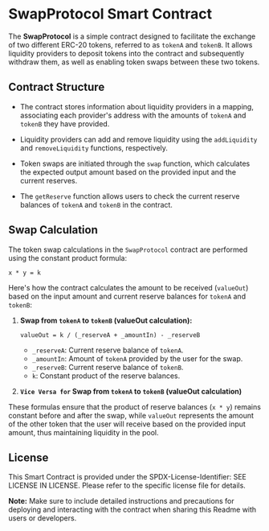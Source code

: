 # SwapProtocol Smart Contract

The **SwapProtocol** is a simple contract designed to facilitate the exchange of two different ERC-20 tokens, referred to as `tokenA` and `tokenB`. It allows liquidity providers to deposit tokens into the contract and subsequently withdraw them, as well as enabling token swaps between these two tokens.

## Contract Structure

- The contract stores information about liquidity providers in a mapping, associating each provider's address with the amounts of `tokenA` and `tokenB` they have provided.

- Liquidity providers can add and remove liquidity using the `addLiquidity` and `removeLiquidity` functions, respectively.

- Token swaps are initiated through the `swap` function, which calculates the expected output amount based on the provided input and the current reserves.

- The `getReserve` function allows users to check the current reserve balances of `tokenA` and `tokenB` in the contract.


## Swap Calculation

The token swap calculations in the `SwapProtocol` contract are performed using the constant product formula:

```
x * y = k
```

Here's how the contract calculates the amount to be received (`valueOut`) based on the input amount and current reserve balances for `tokenA` and `tokenB`:

1. **Swap from `tokenA` to `tokenB` (valueOut calculation):**

   ```
   valueOut = k / (_reserveA + _amountIn) - _reserveB
   ```

   - `_reserveA`: Current reserve balance of `tokenA`.
   - `_amountIn`: Amount of `tokenA` provided by the user for the swap.
   - `_reserveB`: Current reserve balance of `tokenB`.
   - `k`: Constant product of the reserve balances.

2. **`Vice Versa for` Swap from `tokenA` to `tokenB` (valueOut calculation)**

These formulas ensure that the product of reserve balances (`x * y`) remains constant before and after the swap, while `valueOut` represents the amount of the other token that the user will receive based on the provided input amount, thus maintaining liquidity in the pool.

## License

This Smart Contract is provided under the SPDX-License-Identifier: SEE LICENSE IN LICENSE. Please refer to the specific license file for details.

**Note:** Make sure to include detailed instructions and precautions for deploying and interacting with the contract when sharing this Readme with users or developers.
